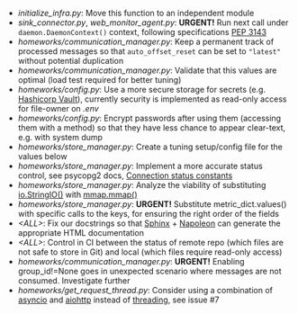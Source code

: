* *initialize_infra.py*: Move this function to an independent module
* *sink_connector.py*, *web_monitor_agent.py*: **URGENT!** Run next call under `daemon.DaemonContext()` context, following specifications [PEP 3143](https://www.python.org/dev/peps/pep-3143/)
* *homeworks/communication_manager.py*: Keep a permanent track of processed messages so that `auto_offset_reset` can be set to `"latest"` without potential duplication
* *homeworks/communication_manager.py*: Validate that this values are optimal (load test required for better tuning)
* *homeworks/config.py*: Use a more secure storage for secrets (e.g. [Hashicorp Vault](https://www.vaultproject.io/)), currently security is implemented as read-only access for file-owner on *.env*
* *homeworks/config.py*: Encrypt passwords after using them (accessing them with a method) so that they have less chance to appear clear-text, e.g. with system dump
* *homeworks/store_manager.py*: Create a tuning setup/config file for the values below
* *homeworks/store_manager.py*: Implement a more accurate status control, see psycopg2 docs, [Connection status constants](https://www.psycopg.org/docs/extensions.html#connection-status-constants)
* *homeworks/store_manager.py*: Analyze the viability of substituting [io.StringIO()](https://docs.python.org/3/library/io.html#io.StringIO) with [mmap.mmap()](https://docs.python.org/3/library/mmap.html#mmap.mmap)
* *homeworks/store_manager.py*: **URGENT!** Substitute metric_dict.values() with specific calls to the keys, for ensuring the right order of the fields
* *\<ALL\>*: Fix our docstrings so that [Sphinx](https://www.sphinx-doc.org/en/master/) + [Napoleon](https://sphinxcontrib-napoleon.readthedocs.io/en/latest/index.html) can generate the appropriate HTML documentation
* *\<ALL\>*: Control in CI between the status of remote repo (which files are not safe to store in Git) and local (which files require read-only access)
* *homeworks/communication_manager.py*: **URGENT!** Enabling group_id!=None goes in unexpected scenario where messages are not consumed. Investigate further
* *homeworks/get_request_thread.py*: Consider using a combination of [asyncio](https://docs.python.org/3/library/asyncio.html) and [aiohttp](https://docs.aiohttp.org/en/stable/) instead of [threading](https://docs.python.org/3/library/threading.html), see issue #7
